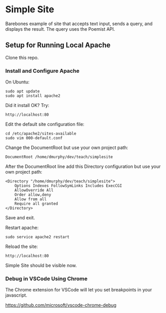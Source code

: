 # Simple Site
Barebones example of site that accepts text input, sends a query, and displays the result. The query uses the Poemist API.

## Setup for Running Local Apache

Clone this repo.

### Install and Configure Apache

On Ubuntu:

    sudo apt update
    sudo apt install apache2


Did it install OK?  Try:

    http://localhost:80

Edit the default site configuration file:

    cd /etc/apache2/sites-available
    sudo vim 000-default.conf

Change the DocumentRoot but use your own project path:

    DocumentRoot /home/dmurphy/dev/teach/simplesite

After the DocumentRoot line add this Directory configuration but
use your own project path:

    <Directory "/home/dmurphy/dev/teach/simplesite">
        Options Indexes FollowSymLinks Includes ExecCGI
        AllowOverride All
        Order allow,deny
        Allow from all
        Require all granted
    </Directory>

Save and exit.

Restart apache:

    sudo service apache2 restart

Reload the site:
    
    http://localhost:80

Simple Site should be visible now.

### Debug in VSCode Using Chrome

The Chrome extension for VSCode will let you set breakpoints in
your javascript.

https://github.com/microsoft/vscode-chrome-debug